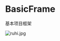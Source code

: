 # BasicFrame
基本项目框架

![ruhi.jpg](http://upload-images.jianshu.io/upload_images/2404215-d84c283221af5d69.jpg?imageMogr2/auto-orient/strip%7CimageView2/2/w/1240)
